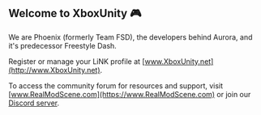 ## Welcome to XboxUnity :video_game:

We are Phoenix (formerly Team FSD), the developers behind Aurora, and it's predecessor Freestyle Dash.

Register or manage your LiNK profile at [www.XboxUnity.net](http://www.XboxUnity.net).

To access the community forum for resources and support, visit [www.RealModScene.com](https://www.RealModScene.com) or join our [Discord server](https://discord.gg/XrPVzCvcUa).

<!--
TODO:
- Add Discord permament invite link
- Add links to changelog and roadmap
- Add links to download latest release of Aurora
- Add donate link
-->
